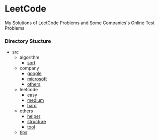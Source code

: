 # LeetCode
My Solutions of LeetCode Problems and Some Companies's Online Test Problems

### Directory Stucture

- src
  - algorithm
    - [sort](./src/algorithm/sort)
  - company
    - [google](./src/company/google)
    - [microsoft](./src/company/microsoft)
    - [others](./src/company/others)
  - leetcode
    - [easy](./src/leetcode/easy)
    - [medium](./src/leetcode/medium)
    - [hard](./src/leetcode/hard)
  - others
    - [helper](./src/others/helper)
    - [structure](./src/others/structure)
    - [tool](./src/others/tool)
  - [tips](./src/tips)
